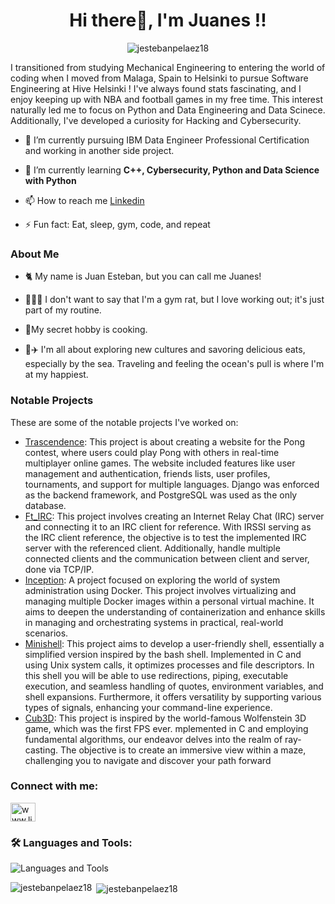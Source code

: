 <h1 align="center">Hi there👋, I'm Juanes !!</h1>

<p align="center"> <img src="https://komarev.com/ghpvc/?username=jestebanpelaez18&label=Profile%20views&color=0e75b6&style=flat" alt="jestebanpelaez18" /> </p>
I transitioned from studying Mechanical Engineering to entering the world of coding when I moved from Malaga, Spain to Helsinki to pursue Software Engineering at Hive Helsinki ! I've always found stats fascinating, and I enjoy keeping up with NBA and football games in my free time. This interest naturally led me to focus on Python and Data Engineering and Data Scinece. Additionally, I've developed a curiosity for Hacking and Cybersecurity.

- 🔭 I’m currently pursuing IBM Data Engineer Professional Certification and working in another side project. 

- 🌱 I’m currently learning **C++, Cybersecurity, Python and Data Science with Python**

- 📫 How to reach me [Linkedin](https://linkedin.com/in/www.linkedin.com/in/juan-esteban-pelaez-hoyos-123465162)

- ⚡ Fun fact: Eat, sleep, gym, code, and repeat

<h3 align="left">About Me</h3>

- 🐈 My name is Juan Esteban, but you can call me Juanes!

- 🏋🏻‍♂️ I don't want to say that I'm a gym rat, but I love working out; it's just part of my routine.

- 🍳My secret hobby is cooking.
  
- 🌊✈️ I'm all about exploring new cultures and savoring delicious eats, especially by the sea. Traveling and feeling the ocean's pull is where I'm at my happiest. 

<h3 align="left">Notable Projects</h3>

These are some of the notable projects I've worked on:


- [Trascendence](https://github.com/jestebanpelaez18/ft_transcendence): This project is about creating a website for the Pong contest, where users could play Pong with others in real-time multiplayer online games. The website included features like user management and authentication, friends lists, user profiles, tournaments, and support for multiple languages. Django was enforced as the backend framework, and PostgreSQL was used as the only database.
- [Ft_IRC](https://github.com/jestebanpelaez18/ft_irc): This project involves creating an Internet Relay Chat (IRC) server and connecting it to an IRC client for reference. With IRSSI serving as the IRC client reference, the objective is to test the implemented IRC server with the referenced client. Additionally, handle multiple connected clients and the communication between client and server, done via TCP/IP.
- [Inception](https://github.com/jestebanpelaez18/42Course-Inception): A project focused on exploring the world of system administration using Docker. This project involves virtualizing and managing multiple Docker images within a personal virtual machine. It aims to deepen the understanding of containerization and enhance skills in managing and orchestrating systems in practical, real-world scenarios.
- [Minishell](https://github.com/jestebanpelaez18/42Course-Minishell.git): This project aims to develop a user-friendly shell, essentially a simplified version inspired by the bash shell. Implemented in C and using Unix system calls, it optimizes processes and file descriptors. In this shell you will be able to use redirections, piping, executable execution, and seamless handling of quotes, environment variables, and shell expansions. Furthermore, it offers versatility by supporting various types of signals, enhancing your command-line experience. 
- [Cub3D](https://github.com/jestebanpelaez18/Cub3d.git): This project is inspired by the world-famous Wolfenstein 3D game, which was the first FPS ever. mplemented in C and employing fundamental algorithms, our endeavor delves into the realm of ray-casting. The objective is to create an immersive view within a maze, challenging you to navigate and discover your path forward

<h3 align="left">Connect with me:</h3>
<p align="left">
<a href="https://linkedin.com/in/www.linkedin.com/in/juan-esteban-pelaez-hoyos-123465162" target="blank"><img align="center" src="https://raw.githubusercontent.com/rahuldkjain/github-profile-readme-generator/master/src/images/icons/Social/linked-in-alt.svg" alt="www.linkedin.com/in/juan-esteban-pelaez-hoyos-123465162" height="30" width="40" /></a>
</p>

<h3 align="left"> 🛠 Languages and Tools:</h3> 

![Languages and Tools](https://skillicons.dev/icons?i=c,cpp,git,github,bash,linux,py,vscode,arduino,emacs,docker)

<p><img align="left" src="https://github-readme-stats.vercel.app/api/top-langs?username=jestebanpelaez18&show_icons=true&locale=en&layout=compact" alt="jestebanpelaez18" /></p>

<p>&nbsp;<img align="center" src="https://github-readme-stats.vercel.app/api?username=jestebanpelaez18&show_icons=true&locale=en" alt="jestebanpelaez18" /></p>

